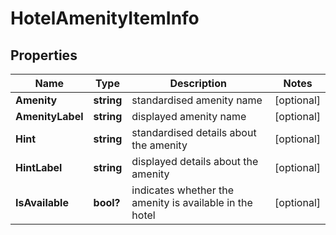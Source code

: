 # HotelAmenityItemInfo


## Properties

| Name | Type | Description | Notes |
|------------ | ------------- | ------------- | -------------|
**Amenity** | **string** | standardised amenity name |[optional]|
**AmenityLabel** | **string** | displayed amenity name |[optional]|
**Hint** | **string** | standardised details about the amenity |[optional]|
**HintLabel** | **string** | displayed details about the amenity |[optional]|
**IsAvailable** | **bool?** | indicates whether the amenity is available in the hotel |[optional]|